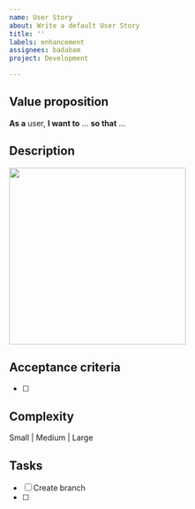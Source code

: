 ```yaml
---
name: User Story
about: Write a default User Story
title: ''
labels: enhancement
assignees: badabam
project: Development

---
```

## Value proposition
**As a** user,
**I want to** ...
**so that** ...

## Description

<img src=xxx.png width=320px>


## Acceptance criteria
- [ ]

## Complexity
Small | Medium | Large

## Tasks
- [ ] Create branch
- [ ]
